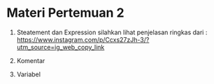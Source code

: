 # Materi Pertemuan 2
1. Steatement dan Expression
silahkan lihat penjelasan ringkas dari : 
https://www.instagram.com/p/Ccxs27zJh-3/?utm_source=ig_web_copy_link

3. Komentar
4. Variabel

